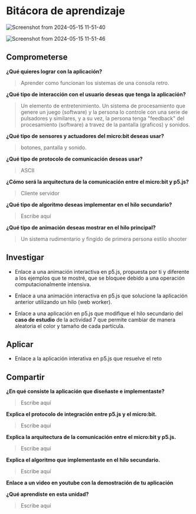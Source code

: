 # Bitácora de aprendizaje

![Screenshot from 2024-05-15 11-51-40](https://github.com/jfUPB/bitacorassfi12024-10-LemurWater/assets/38868316/f20ffcae-8da1-49b9-9edc-0b9073407bf4)

![Screenshot from 2024-05-15 11-51-46](https://github.com/jfUPB/bitacorassfi12024-10-LemurWater/assets/38868316/fa116b58-2375-42b3-a59e-df82029e4e38)


## Comprometerse

**¿Qué quieres lograr con la aplicación?**

> Aprender como funcionan los sistemas de una consola retro.
> 

**¿Qué tipo de interacción con el usuario deseas que tenga la aplicación?**

> Un elemento de entretenimiento. Un sistema de procesamiento que genere un juego (software) y la persona lo controle con una serie de pulsadores y similares, y a su vez, la persona tenga "feedback" del procesamiento (software) a travez de la pantalla (graficos) y sonidos. 
> 

**¿Qué tipo de sensores y actuadores del micro:bit deseas usar?**

> botones, pantalla y sonido.
> 

**¿Qué tipo de protocolo de comunicación deseas usar?**

> ASCII
> 


**¿Cómo será la arquitectura de la comunicación entre el micro:bit y p5.js?**

> Cliente servidor
> 


**¿Qué tipo de algoritmo deseas implementar en el hilo secundario?**

> Escribe aquí
> 

**¿Qué tipo de animación deseas mostrar en el hilo principal?**

> Un sistema rudimentario y fingido de primera persona estilo shooter
> 

## Investigar 

* Enlace a una animación interactiva en p5.js, propuesta por ti y diferente a los ejemplos que te mostré, que se bloquee debido a una operación computacionalmente intensiva.

* Enlace a una animación interactiva en p5.js que solucione la aplicación anterior utilizando un hilo (web worker).

* Enlace a una aplicación en p5.js que modifique el hilo secundario del **caso de estudio** de la actividad 7 que permite cambiar de manera aleatoria el color y tamaño de cada partícula.

## Aplicar

* Enlace a la aplicación interativa en p5.js que resuelve el reto

## Compartir

**¿En qué consiste la aplicación que diseñaste e implementaste?**

> Escribe aquí
> 

**Explica el protocolo de integración entre p5.js y el micro:bit.**

> Escribe aquí
> 

**Explica la arquitectura de la comunicación entre el micro:bit y p5.js.**

> Escribe aquí
> 

**Explica el algoritmo que implementaste en el hilo secundario.**

> Escribe aquí
> 


**Enlace a un video en youtube con la demostración de tu aplicación**


**¿Qué aprendiste en esta unidad?**

> Escribe aquí
> 


